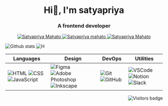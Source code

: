 <h1 align="center">
  Hi👋, I'm satyapriya
</h1>
<h3 align="center">
  A frontend developer
</h3>

<p align="center">
  <a href="mailto:satyapriyamahto@gmail.com">
    <img src="https://img.shields.io/badge/-Satyapriya%20Mahato-006AFF?logo=gmail&style=flat&logoColor=ffffff&link=mailto:satyapriyamahto@gmail.com" alt="Satyapriya Mahato" />
  </a> 
  <a href="https://linkedin.com/in/sayapriyamahato" target="_blank">
    <img src="https://img.shields.io/badge/-Satyapriya%20Mahato-black?logo=linkedin&link=https://linkedin.com/in/satyapriyamahato" alt="Satyapriya mahato" />
  </a> 
  <a href="https://stackoverflow.com/users/2774496/service-paradis" target="_blank">
    <img src="https://img.shields.io/badge/-Satyapriya%20Mahato-black?logo=stackoverflow&logoColor=ffffff&link=https://stackoverflow.com/users/2774496/satyapriya-mahato"  alt="Satyapriya Mahato" />
  </a>
</p>


![Github stats](https://github-readme-stats.vercel.app/api?username=satyapriyamahato&hide_border=true&show_icons=true&theme=transparent&rank_icon=github)
![H](https://streak-stats.demolab.com/?user=satyapriyamahato&hide_border=true&theme=transparent&card_width=420&stroke=transparent)

Languages | Design | DevOps | Utilities 
--------- | ------ | ------ | --------- 
![HTML](https://img.shields.io/badge/-HTML-000?style=flat&logo=html5&logoColor=white&color=black) ![CSS](https://img.shields.io/badge/-CSS-000?style=flat&logo=css3&logoColor=white&color=black) ![JavaScript](https://img.shields.io/badge/-JavaScript-000?style=flat&logoColor=white&logo=javascript&color=black) | ![Figma](https://img.shields.io/badge/-Figma-black?style=flat&logo=figma&logoColor=white) ![Adobe Photoshop](https://img.shields.io/badge/-Photoshop-black?style=flat&logo=adobe-photoshop&logoColor=white) ![Inkscape](https://img.shields.io/badge/-Illustrator-black?style=flat&logo=inkscape&logoColor=white) | ![Git](https://img.shields.io/badge/-Git-black?style=flat&logo=git&logoColor=white)![GitHub](https://img.shields.io/badge/-Github-black?style=flat&logo=github&logoColor=white) | ![VSCode](https://img.shields.io/badge/-VSCode-black?style=flat&logo=visual-studio-code&logoColor=white) ![Notion](https://img.shields.io/badge/-Notion-black?style=flat&logo=notion&logoColor=white) ![Slack](https://img.shields.io/badge/-Slack-black?style=flat&logo=slack&logoColor=white)


<a href="https://badges.pufler.dev">
    <img align="right" src="https://badges.pufler.dev/visits/tassiaaccioly/tassiaaccioly?color=black" alt="Visitors badge" />
 </a>
